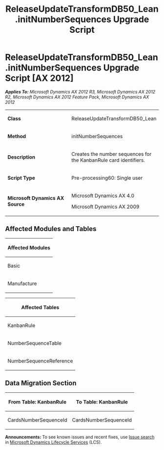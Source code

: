 ﻿---
title: ReleaseUpdateTransformDB50_Lean.initNumberSequences Upgrade Script
TOCTitle: ReleaseUpdateTransformDB50_Lean.initNumberSequences Upgrade Script
ms:assetid: 88bdcc9c-c6a5-611a-a229-28c9c9023fe8
ms:mtpsurl: https://msdn.microsoft.com/en-us/library/JJ736374(v=AX.60)
ms:contentKeyID: 49709564
ms.date: 05/18/2015
mtps_version: v=AX.60
---

# ReleaseUpdateTransformDB50\_Lean.initNumberSequences Upgrade Script [AX 2012]


_**Applies To:** Microsoft Dynamics AX 2012 R3, Microsoft Dynamics AX 2012 R2, Microsoft Dynamics AX 2012 Feature Pack, Microsoft Dynamics AX 2012_

<table>
<colgroup>
<col style="width: 50%" />
<col style="width: 50%" />
</colgroup>
<tbody>
<tr class="odd">
<td><p><strong>Class</strong></p></td>
<td><p>ReleaseUpdateTransformDB50_Lean</p></td>
</tr>
<tr class="even">
<td><p><strong>Method</strong></p></td>
<td><p>initNumberSequences</p></td>
</tr>
<tr class="odd">
<td><p><strong>Description</strong></p></td>
<td><p>Creates the number sequences for the KanbanRule card identifiers.</p></td>
</tr>
<tr class="even">
<td><p><strong>Script Type</strong></p></td>
<td><p>Pre-processing60: Single user</p></td>
</tr>
<tr class="odd">
<td><p><strong>Microsoft Dynamics AX Source</strong></p></td>
<td><p>Microsoft Dynamics AX 4.0</p>
<p>Microsoft Dynamics AX 2009</p></td>
</tr>
</tbody>
</table>


## Affected Modules and Tables

<table>
<colgroup>
<col style="width: 100%" />
</colgroup>
<thead>
<tr class="header">
<th><p>Affected Modules</p></th>
</tr>
</thead>
<tbody>
<tr class="odd">
<td><p>Basic</p></td>
</tr>
<tr class="even">
<td><p>Manufacture</p></td>
</tr>
</tbody>
</table>


<table>
<colgroup>
<col style="width: 100%" />
</colgroup>
<thead>
<tr class="header">
<th><p>Affected Tables</p></th>
</tr>
</thead>
<tbody>
<tr class="odd">
<td><p>KanbanRule</p></td>
</tr>
<tr class="even">
<td><p>NumberSequenceTable</p></td>
</tr>
<tr class="odd">
<td><p>NumberSequenceReference</p></td>
</tr>
</tbody>
</table>


## Data Migration Section

<table>
<colgroup>
<col style="width: 50%" />
<col style="width: 50%" />
</colgroup>
<thead>
<tr class="header">
<th><p>From Table: KanbanRule</p></th>
<th><p>To Table: KanbanRule</p></th>
</tr>
</thead>
<tbody>
<tr class="odd">
<td><p>CardsNumberSequenceId</p></td>
<td><p>CardsNumberSequenceId</p></td>
</tr>
</tbody>
</table>

  
**Announcements:** To see known issues and recent fixes, use [Issue search](http://go.microsoft.com/fwlink/?linkid=389258) in [Microsoft Dynamics Lifecycle Services](http://go.microsoft.com/fwlink/?linkid=306505) (LCS).

